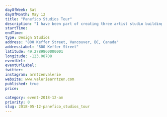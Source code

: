 ```yaml
---
dayOfWeek: Sat
dayOfMonth: May 12
title: "Panefico Studios Tour"
description: "I have been part of creating three artist studio buildings and will give you a tour that will touch on Paneficio Studios history, the neighbourhood and fostering the well being of artists in our city. I am a visual artist whose primary medium is assemblage. My art will be on display but I will focus on the tour of our building and how we created a working space for 9 artists. This will start the day off at our building with two artist talks by Arnt Arntzen and Lori Sokoluk. <br> "
startTime: 
endTime: 
type: Design Studios
address: "800 Keffer Street, Vancouver, BC, Canada"
addressLabel: "800 Keffer Street"
latitude: 49.2789860000001
longitude: -123.08708
eventUrl: 
eventUrlLabel: 
twitter: 
instagram: arntzenvalerie
website: www.valeriearntzen.com
published: true
price: 

category: event-2018-12-am
priority: 0
slug: 2018-05-12-panefico_studios_tour
---
```

